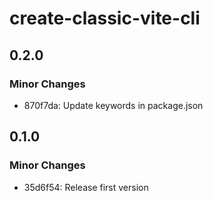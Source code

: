 # create-classic-vite-cli

## 0.2.0

### Minor Changes

-  870f7da: Update keywords in package.json

## 0.1.0

### Minor Changes

-  35d6f54: Release first version
